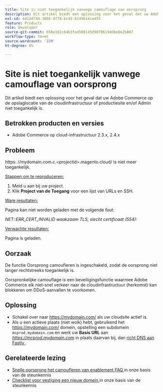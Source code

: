 ```yaml
---
title: Site is niet toegankelijk vanwege camouflage van oorsprong
description: Dit artikel biedt een oplossing voor het geval dat uw Adobe Commerce op de opslaglocatie van de cloudinfrastructuur of productiesite en/of Admin niet toegankelijk is.
exl-id: 4412d744-3066-4f78-bc45-8149614ce455
feature: Products
role: Developer
source-git-commit: b58e182c64b3fad508145d9078619ddbe0e2b887
workflow-type: tm+mt
source-wordcount: '229'
ht-degree: 0%

---
```


# Site is niet toegankelijk vanwege camouflage van oorsprong

Dit artikel biedt een oplossing voor het geval dat uw Adobe Commerce op de opslaglocatie van de cloudinfrastructuur of productiesite en/of Admin niet toegankelijk is.

## Betrokken producten en versies

* Adobe Commerce op cloud-infrastructuur 2.3.x, 2.4.x

## Probleem

https: &#x200B;//mydomain.com.c.&lt;projectid>.magento.cloud/ is niet meer toegankelijk.

<u> Stappen om te reproduceren:</u>

1. Meld u aan bij uw project.
1. Klik **Project van de Toegang** voor een lijst van URLs en SSH.

<u> Ware resultaten:</u>

Pagina kan niet worden geladen met de volgende fout:

*NET::ERR\_CERT\_INVALID* *waakzaam TLS, slecht certificaat (554):*

<u> Verwachte resultaten:</u>

Pagina is geladen.

## Oorzaak

De functie Oorsprong camoufleren is ingeschakeld, zodat de oorsprong niet langer rechtstreeks toegankelijk is.

Oorspronkelijke camouflage is een beveiligingsfunctie waarmee Adobe Commerce elk niet-snel verkeer naar de cloudinfrastructuur (herkomst) kan blokkeren om DDoS-aanvallen te voorkomen.

## Oplossing

* Schakel over naar https://mydomain.com/ als uw cloudsite actief is.
* Als u een actieve plaats (niet wolk) hebt, gebruikend het https://mydomain.com/ domein, opstelling een subdomein `mcprod.mydomain.com` en werk uw **Basis URL** aan *https://mcprod.mydomain.com* in plaats daarvan bij, dan [ richt DNS aan Fastly ](https://experienceleague.adobe.com/en/docs/commerce-cloud-service/user-guide/cdn/setup-fastly/fastly-configuration#update-dns-configuration-with-development-settings).

## Gerelateerde lezing

* [ Snelle oorsprong het camoufleren van enablement FAQ ](/help/faq/general/fastly-origin-cloaking-enablement-faq.md) in onze basis van de steunkennis
* [ Checklist voor vestiging een nieuw domein ](https://experienceleague.adobe.com/en/docs/commerce-knowledge-base/kb/how-to/checklist-for-setting-up-a-new-domain) in onze basis van de steunkennis
